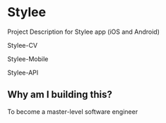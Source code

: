 # Stylee
Project Description for Stylee app (iOS and Android)

Stylee-CV

Stylee-Mobile

Stylee-API

## Why am I building this?
To become a master-level software engineer
